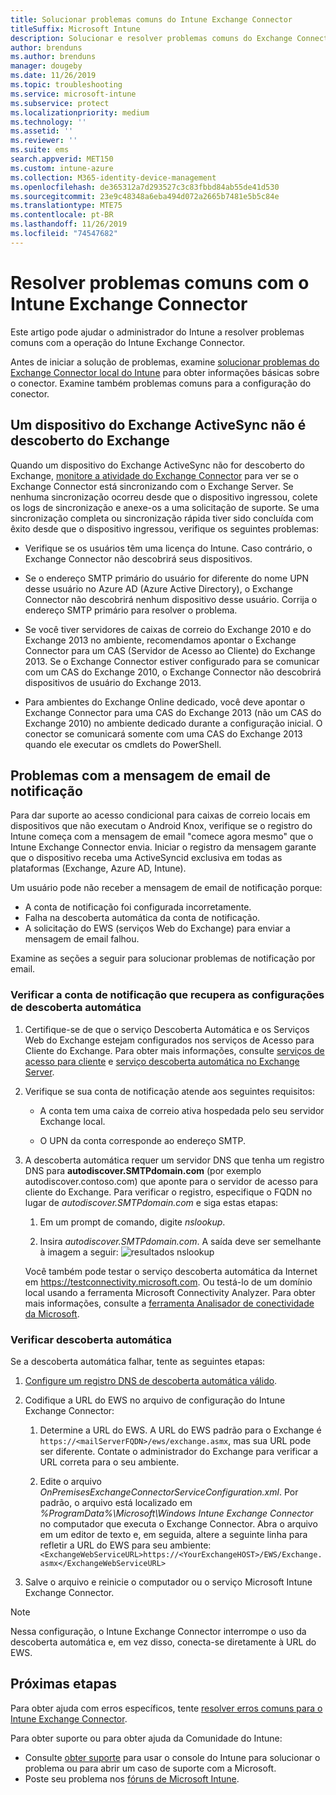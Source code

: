 ```yaml
---
title: Solucionar problemas comuns do Intune Exchange Connector
titleSuffix: Microsoft Intune
description: Solucionar e resolver problemas comuns do Exchange Connector local Microsoft Intune.
author: brenduns
ms.author: brenduns
manager: dougeby
ms.date: 11/26/2019
ms.topic: troubleshooting
ms.service: microsoft-intune
ms.subservice: protect
ms.localizationpriority: medium
ms.technology: ''
ms.assetid: ''
ms.reviewer: ''
ms.suite: ems
search.appverid: MET150
ms.custom: intune-azure
ms.collection: M365-identity-device-management
ms.openlocfilehash: de365312a7d293527c3c83fbbd84ab55de41d530
ms.sourcegitcommit: 23e9c48348a6eba494d072a2665b7481e5b5c84e
ms.translationtype: MTE75
ms.contentlocale: pt-BR
ms.lasthandoff: 11/26/2019
ms.locfileid: "74547682"
---
```

# <a name="resolve-common-problems-with-the-intune-exchange-connector"></a>Resolver problemas comuns com o Intune Exchange Connector
 
Este artigo pode ajudar o administrador do Intune a resolver problemas comuns com a operação do Intune Exchange Connector.

Antes de iniciar a solução de problemas, examine [solucionar problemas do Exchange Connector local do Intune](troubleshoot-exchange-connector.md) para obter informações básicas sobre o conector. Examine também problemas comuns para a configuração do conector.

## <a name="an-exchange-activesync-device-isnt-discovered-from-exchange"></a>Um dispositivo do Exchange ActiveSync não é descoberto do Exchange

Quando um dispositivo do Exchange ActiveSync não for descoberto do Exchange, [monitore a atividade do Exchange Connector](exchange-connector-install.md#on-premises-intune-exchange-connector-high-availability-support) para ver se o Exchange Connector está sincronizando com o Exchange Server. Se nenhuma sincronização ocorreu desde que o dispositivo ingressou, colete os logs de sincronização e anexe-os a uma solicitação de suporte. Se uma sincronização completa ou sincronização rápida tiver sido concluída com êxito desde que o dispositivo ingressou, verifique os seguintes problemas:

- Verifique se os usuários têm uma licença do Intune. Caso contrário, o Exchange Connector não descobrirá seus dispositivos.

- Se o endereço SMTP primário do usuário for diferente do nome UPN desse usuário no Azure AD (Azure Active Directory), o Exchange Connector não descobrirá nenhum dispositivo desse usuário. Corrija o endereço SMTP primário para resolver o problema.

- Se você tiver servidores de caixas de correio do Exchange 2010 e do Exchange 2013 no ambiente, recomendamos apontar o Exchange Connector para um CAS (Servidor de Acesso ao Cliente) do Exchange 2013. Se o Exchange Connector estiver configurado para se comunicar com um CAS do Exchange 2010, o Exchange Connector não descobrirá dispositivos de usuário do Exchange 2013.

- Para ambientes do Exchange Online dedicado, você deve apontar o Exchange Connector para uma CAS do Exchange 2013 (não um CAS do Exchange 2010) no ambiente dedicado durante a configuração inicial. O conector se comunicará somente com uma CAS do Exchange 2013 quando ele executar os cmdlets do PowerShell.

## <a name="problems-with-the-notification-email-message"></a>Problemas com a mensagem de email de notificação

Para dar suporte ao acesso condicional para caixas de correio locais em dispositivos que não executam o Android Knox, verifique se o registro do Intune começa com a mensagem de email "comece agora mesmo" que o Intune Exchange Connector envia. Iniciar o registro da mensagem garante que o dispositivo receba uma ActiveSyncid exclusiva em todas as plataformas (Exchange, Azure AD, Intune).

Um usuário pode não receber a mensagem de email de notificação porque:

- A conta de notificação foi configurada incorretamente.
- Falha na descoberta automática da conta de notificação.
- A solicitação do EWS (serviços Web do Exchange) para enviar a mensagem de email falhou.

Examine as seções a seguir para solucionar problemas de notificação por email.

### <a name="check-the-notification-account-that-retrieves-autodiscover-settings"></a>Verificar a conta de notificação que recupera as configurações de descoberta automática

1. Certifique-se de que o serviço Descoberta Automática e os Serviços Web do Exchange estejam configurados nos serviços de Acesso para Cliente do Exchange. Para obter mais informações, consulte [serviços de acesso para cliente](https://docs.microsoft.com/Exchange/architecture/client-access/client-access) e [serviço descoberta automática no Exchange Server](https://docs.microsoft.com/Exchange/architecture/client-access/autodiscover?view=exchserver-2019).

2. Verifique se sua conta de notificação atende aos seguintes requisitos:

   - A conta tem uma caixa de correio ativa hospedada pelo seu servidor Exchange local.

   - O UPN da conta corresponde ao endereço SMTP.

3. A descoberta automática requer um servidor DNS que tenha um registro DNS para **autodiscover.SMTPdomain.com** (por exemplo autodiscover.contoso.com) que aponte para o servidor de acesso para cliente do Exchange. Para verificar o registro, especifique o FQDN no lugar de *autodiscover.SMTPdomain.com* e siga estas etapas:

   1. Em um prompt de comando, digite *nslookup*.

   2. Insira *autodiscover.SMTPdomain.com*. A saída deve ser semelhante à imagem a seguir: ![resultados nslookup](./media/troubleshoot-exchange-connector-common-problems/nslookup-results.png
      )

   Você também pode testar o serviço descoberta automática da Internet em https://testconnectivity.microsoft.com. Ou testá-lo de um domínio local usando a ferramenta Microsoft Connectivity Analyzer. Para obter mais informações, consulte a [ferramenta Analisador de conectividade da Microsoft](https://docs.microsoft.com/previous-versions/office/exchange-remote-connectivity/jj851141(v=exchg.80)).


### <a name="check-autodiscovery"></a>Verificar descoberta automática

Se a descoberta automática falhar, tente as seguintes etapas:

1. [Configure um registro DNS de descoberta automática válido](https://docs.microsoft.com/previous-versions/exchange-server/exchange-150/mt473798(v=exchg.150)).

2. Codifique a URL do EWS no arquivo de configuração do Intune Exchange Connector:

   1. Determine a URL do EWS. A URL do EWS padrão para o Exchange é `https://<mailServerFQDN>/ews/exchange.asmx`, mas sua URL pode ser diferente. Contate o administrador do Exchange para verificar a URL correta para o seu ambiente.

   2. Edite o arquivo *OnPremisesExchangeConnectorServiceConfiguration.xml*. Por padrão, o arquivo está localizado em *%ProgramData%\Microsoft\Windows Intune Exchange Connector* no computador que executa o Exchange Connector. Abra o arquivo em um editor de texto e, em seguida, altere a seguinte linha para refletir a URL do EWS para seu ambiente: `<ExchangeWebServiceURL>https://<YourExchangeHOST>/EWS/Exchange.asmx</ExchangeWebServiceURL>`

3. Salve o arquivo e reinicie o computador ou o serviço Microsoft Intune Exchange Connector.

>[!NOTE]
> Nessa configuração, o Intune Exchange Connector interrompe o uso da descoberta automática e, em vez disso, conecta-se diretamente à URL do EWS.

## <a name="next-steps"></a>Próximas etapas

Para obter ajuda com erros específicos, tente [resolver erros comuns para o Intune Exchange Connector](troubleshoot-exchange-connector-common-errors.md).

Para obter suporte ou para obter ajuda da Comunidade do Intune:

- Consulte [obter suporte](../fundamentals/get-support.md) para usar o console do Intune para solucionar o problema ou para abrir um caso de suporte com a Microsoft.
- Poste seu problema nos [fóruns de Microsoft Intune](https://social.technet.microsoft.com/Forums/home?forum=microsoftintuneprod).